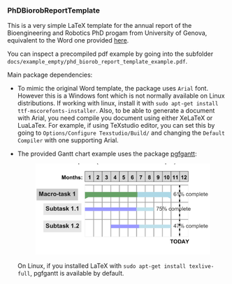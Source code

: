### PhDBiorobReportTemplate

This is a very simple LaTeX template for the annual report of the Bioengineering and Robotics PhD progam from University of Genova, equivalent to the Word one provided [here](https://biorob.phd.unige.it/docforms).

You can inspect a precompiled pdf example by going into the subfolder ```docs/example_empty/phd_biorob_report_template_example.pdf```.

Main package dependencies: 
- To mimic the original Word template, the package uses ```Arial``` font. However this is a Windows font which is not normally available on Linux distributions. If working with linux, install it with `sudo apt-get install ttf-mscorefonts-installer`. Also, to be able to generate a document with Arial, you need compile you document using either XeLaTeX or LuaLaTex. For example, if using TeXstudio editor, you can set this by going to ```Options/Configure Texstudio/Build/``` and changing the ```Default Compiler``` with one supporting Arial.
- The provided Gantt chart example uses the package [pgfgantt](https://ctan.org/pkg/pgfgantt):

    <div style="text-align:center">
        <img src="docs/imgs/example_gantt.png" alt="drawing" width="400"/>
    </div>  

    On Linux, if you installed LaTeX with ```sudo apt-get install texlive-full```, pgfgantt is available by default.